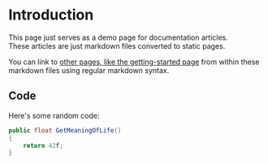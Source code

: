 # Introduction

This page just serves as a demo page for documentation articles.  
These articles are just markdown files converted to static pages.  

You can link to [other pages, like the getting-started page](/docs/getting-started.html) from within these markdown files using regular markdown syntax.

## Code
Here's some random code:
```cs
public float GetMeaningOfLife()
{
    return 42f;
}
```
